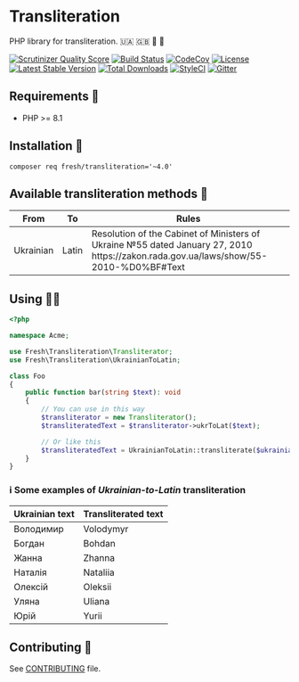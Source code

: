 # Transliteration

PHP library for transliteration. 🇺🇦 🇬🇧 🔡 🐘

[![Scrutinizer Quality Score](https://img.shields.io/scrutinizer/g/fre5h/transliteration-php.svg?style=flat-square)](https://scrutinizer-ci.com/g/fre5h/transliteration-php/)
[![Build Status](https://img.shields.io/github/workflow/status/fre5h/transliteration-php/CI/main?style=flat-square)](https://github.com/fre5h/transliteration-php/actions?query=workflow%3ACI+branch%3Amain+)
[![CodeCov](https://img.shields.io/codecov/c/github/fre5h/transliteration-php.svg?style=flat-square)](https://codecov.io/github/fre5h/transliteration-php)
[![License](https://img.shields.io/packagist/l/fresh/transliteration.svg?style=flat-square)](https://packagist.org/packages/fresh/transliteration)
[![Latest Stable Version](https://img.shields.io/packagist/v/fresh/transliteration.svg?style=flat-square)](https://packagist.org/packages/fresh/transliteration)
[![Total Downloads](https://img.shields.io/packagist/dt/fresh/transliteration.svg?style=flat-square)](https://packagist.org/packages/fresh/transliteration)
[![StyleCI](https://styleci.io/repos/15205247/shield?style=flat-square)](https://styleci.io/repos/15205247)
[![Gitter](https://img.shields.io/badge/gitter-join%20chat-brightgreen.svg?style=flat-square)](https://gitter.im/fre5h/transliteration-php)

## Requirements 🧐

* PHP >= 8.1

## Installation 🌱

```composer req fresh/transliteration='~4.0'```

## Available transliteration methods 🎁

<table>
    <thead>
        <tr>
            <th>From</th>
            <th>To</th>
            <th>Rules</th>
        </tr>
    </thead>
    <tbody>
        <tr>
            <td>Ukrainian</td>
            <td>Latin</td>
            <td>
                Resolution of the Cabinet of Ministers of Ukraine №55 dated January 27, 2010
                <br />
                https://zakon.rada.gov.ua/laws/show/55-2010-%D0%BF#Text
            </td>
        </tr>
    </tbody>
</table>

## Using 👨‍🎓

```php
<?php

namespace Acme;

use Fresh\Transliteration\Transliterator;
use Fresh\Transliteration\UkrainianToLatin;

class Foo
{
    public function bar(string $text): void
    {
        // You can use in this way
        $transliterator = new Transliterator();
        $transliteratedText = $transliterator->ukrToLat($text);

        // Or like this
        $transliteratedText = UkrainianToLatin::transliterate($ukrainianText);
    }
}
```

### ℹ️ Some examples of *Ukrainian-to-Latin* transliteration

<table>
    <thead>
        <tr>
            <th>Ukrainian text</th>
            <th>Transliterated text</th>
        </tr>
    </thead>
    <tbody>
        <tr>
            <td>Володимир</td>
            <td>Volodymyr</td>
        </tr>
        <tr>
            <td>Богдан</td>
            <td>Bohdan</td>
        </tr>
        <tr>
            <td>Жанна</td>
            <td>Zhanna</td>
        </tr>
        <tr>
            <td>Наталія</td>
            <td>Nataliia</td>
        </tr>
        <tr>
            <td>Олексій</td>
            <td>Oleksii</td>
        </tr>
        <tr>
            <td>Уляна</td>
            <td>Uliana</td>
        </tr>
        <tr>
            <td>Юрій</td>
            <td>Yurii</td>
        </tr>
    </tbody>
</table>

## Contributing 🤝

See [CONTRIBUTING](https://github.com/fre5h/transliteration/blob/master/.github/CONTRIBUTING.md) file.
